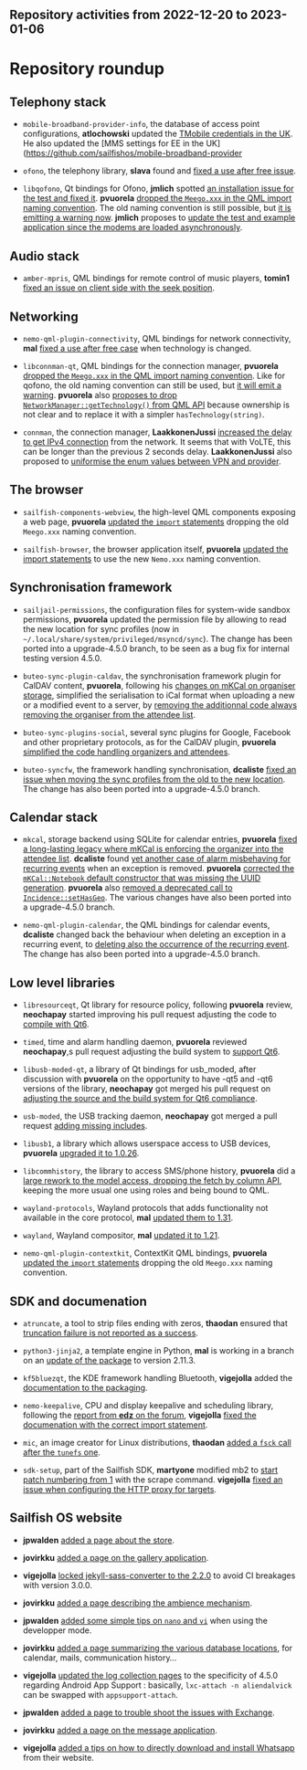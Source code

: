 Repository activities from 2022-12-20 to 2023-01-06
---------------------------------------------------

# Repository roundup


## Telephony stack

* `mobile-broadband-provider-info`, the database of access point configurations, **atlochowski** updated the [TMobile credentials in the UK](https://github.com/sailfishos/mobile-broadband-provider-info/pull/16). He also updated the [MMS settings for EE in the UK](https://github.com/sailfishos/mobile-broadband-provider

* `ofono`, the telephony library, **slava** found and [fixed a use after free issue](https://github.com/sailfishos/ofono/pull/40).

* `libqofono`, Qt bindings for Ofono, **jmlich** spotted [an installation issue for the test and fixed it](https://github.com/sailfishos/libqofono/pull/15). **pvuorela** [dropped the `Meego.xxx` in the QML import naming convention](https://github.com/sailfishos/libqofono/pull/16). The old naming convention is still possible, but [it is emitting a warning now](https://github.com/sailfishos/libqofono/pull/18). **jmlich** proposes to [update the test and example application since the modems are loaded asynchronously](https://github.com/sailfishos/libqofono/pull/17).

## Audio stack

* `amber-mpris`, QML bindings for remote control of music players, **tomin1** [fixed an issue on client side with the seek position](https://github.com/sailfishos/amber-mpris/pull/14).

## Networking

* `nemo-qml-plugin-connectivity`, QML bindings for network connectivity, **mal** [fixed a use after free case](https://github.com/sailfishos/nemo-qml-plugin-connectivity/pull/5) when technology is changed.

* `libconnman-qt`, QML bindings for the connection manager, **pvuorela** [dropped the `Meego.xxx` in the QML import naming convention](https://github.com/sailfishos/libconnman-qt/pull/15). Like for qofono, the old naming convention can still be used, but [it will emit a warning](https://github.com/sailfishos/libconnman-qt/pull/17). **pvuorela** also [proposes to drop `NetworkManager::getTechnology()` from QML API](https://github.com/sailfishos/libconnman-qt/pull/16) because ownership is not clear and to replace it with a simpler `hasTechnology(string)`.

* `connman`, the connection manager, **LaakkonenJussi** [increased the delay to get IPv4 connection](https://github.com/sailfishos/connman/pull/37) from the network. It seems that with VoLTE, this can be longer than the previous 2 seconds delay. **LaakkonenJussi** also proposed to [uniformise the enum values between VPN and provider](https://github.com/sailfishos/connman/pull/38).

## The browser

* `sailfish-components-webview`, the high-level QML components exposing a web page, **pvuorela** [updated the `import` statements](https://github.com/sailfishos/sailfish-components-webview/pull/163) dropping the old `Meego.xxx` naming convention.

* `sailfish-browser`, the browser application itself, **pvuorela** [updated the import statements](https://github.com/sailfishos/sailfish-browser/pull/1008) to use the new `Nemo.xxx` naming convention.

## Synchronisation framework

* `sailjail-permissions`, the configuration files for system-wide sandbox permissions, **pvuorela** updated the permission file by allowing to read the new location for sync profiles (now in `~/.local/share/system/privileged/msyncd/sync`). The change has been ported into a upgrade-4.5.0 branch, to be seen as a bug fix for internal testing version 4.5.0.

* `buteo-sync-plugin-caldav`, the synchronisation framework plugin for CalDAV content, **pvuorela**, following his [changes on mKCal on organiser storage](https://github.com/sailfishos/mkcal/pull/36), simplified the serialisation to iCal format when uploading a new or a modified event to a server, by [removing the additionnal code always removing the organiser from the attendee list](https://github.com/sailfishos/buteo-sync-plugin-caldav/pull/12).

* `buteo-sync-plugins-social`, several sync plugins for Google, Facebook and other proprietary protocols, as for the CalDAV plugin, **pvuorela** [simplified the code handling organizers and attendees](https://github.com/sailfishos/buteo-sync-plugins-social/pull/7).

* `buteo-syncfw`, the framework handling synchronisation, **dcaliste** [fixed an issue when moving the sync profiles from the old to the new location](https://github.com/sailfishos/buteo-syncfw/pull/11). The change has also been ported into a upgrade-4.5.0 branch.

## Calendar stack

* `mkcal`, storage backend using SQLite for calendar entries, **pvuorela** [fixed a long-lasting legacy where mKCal is enforcing the organizer into the attendee list](https://github.com/sailfishos/mkcal/pull/36). **dcaliste** found [yet another case of alarm misbehaving for recurring events](https://github.com/sailfishos/mkcal/pull/38) when an exception is removed. **pvuorela** [corrected the `mKCal::Notebook` default constructor that was missing the UUID generation](https://github.com/sailfishos/mkcal/pull/41). **pvuorela** also [removed a deprecated call to `Incidence::setHasGeo`](https://github.com/sailfishos/mkcal/pull/42). The various changes have also been ported into a upgrade-4.5.0 branch.

* `nemo-qml-plugin-calendar`, the QML bindings for calendar events, **dcaliste** changed back the behaviour when deleting an exception in a recurring event, to [deleting also the occurrence of the recurring event](https://github.com/sailfishos/nemo-qml-plugin-calendar/pull/40). The change has also been ported into a upgrade-4.5.0 branch.

## Low level libraries

* `libresourceqt`, Qt library for resource policy, following **pvuorela** review, **neochapay** started improving his pull request adjusting the code to [compile with Qt6](https://github.com/sailfishos/libresourceqt/pull/3).

* `timed`, time and alarm handling daemon, **pvuorela** reviewed **neochapay**,s pull request adjusting the build system to [support Qt6](https://github.com/sailfishos/timed/pull/3).

* `libusb-moded-qt`, a library of Qt bindings for usb_moded, after discussion with **pvuorela** on the opportunity to have -qt5 and -qt6 versions of the library, **neochapay** got merged his pull request on [adjusting the source and the build system for Qt6 compliance](https://github.com/sailfishos/libusb-moded-qt/pull/2).

* `usb-moded`, the USB tracking daemon, **neochapay** got merged a pull request [adding missing includes](https://github.com/sailfishos/usb-moded/pull/11).

* `libusb1`, a library which allows userspace access to USB devices, **pvuorela** [upgraded it to 1.0.26](https://github.com/sailfishos/libusb1/pull/4).

* `libcommhistory`, the library to access SMS/phone history, **pvuorela** did a [large rework to the model access, dropping the fetch by column API](https://github.com/sailfishos/libcommhistory/pull/6), keeping the more usual one using roles and being bound to QML.

* `wayland-protocols`, Wayland protocols that adds functionality not available in the core protocol, **mal** [updated them to 1.31](https://github.com/sailfishos/wayland-protocols/pull/1).

* `wayland`, Wayland compositor, **mal** [updated it to 1.21](https://github.com/sailfishos/wayland/pull/1).

* `nemo-qml-plugin-contextkit`, ContextKit QML bindings, **pvuorela** [updated the `import` statements](https://github.com/sailfishos/nemo-qml-plugin-contextkit/pull/2) dropping the old `Meego.xxx` naming convention.

## SDK and documenation

* `atruncate`, a tool to strip files ending with zeros, **thaodan** ensured that [truncation failure is not reported as a success](https://github.com/sailfishos/atruncate/commit/b8591632d94b864ff2d6fecf579da3d8a6b6b35d).

* `python3-jinja2`, a template engine in Python, **mal** is working in a branch on an [update of the package](https://github.com/sailfishos/python3-jinja2/tree/update) to version 2.11.3.

* `kf5bluezqt`, the KDE framework handling Bluetooth, **vigejolla** added the [documentation to the packaging](https://github.com/sailfishos/kf5bluezqt/pull/6).

* `nemo-keepalive`, CPU and display keepalive and scheduling library, following the [report from **edz** on the forum](https://forum.sailfishos.org/t/import-statement-typo-in-documentation/14018), **vigejolla** [fixed the documenation with the correct import statement](https://github.com/sailfishos/nemo-keepalive/pull/4).

* `mic`, an image creator for Linux distributions, **thaodan** [added a `fsck` call after the `tunefs` one](https://github.com/sailfishos/mic/pull/16).

* `sdk-setup`, part of the Sailfish SDK, **martyone** modified mb2 to [start patch numbering from 1](https://github.com/sailfishos/sdk-setup/pull/347) with the scrape command. **vigejolla** [fixed an issue when configuring the HTTP proxy for targets](https://github.com/sailfishos/sdk-setup/pull/348).

## Sailfish OS website

* **jpwalden** [added a page about the store](https://github.com/sailfishos/docs.sailfishos.org/pull/218).

* **jovirkku** [added a page on the gallery application](https://github.com/sailfishos/docs.sailfishos.org/pull/219).

* **vigejolla** [locked jekyll-sass-converter to the 2.2.0](https://github.com/sailfishos/docs.sailfishos.org/pull/220) to avoid CI breakages with version 3.0.0.

* **jovirkku** [added a page describing the ambience mechanism](https://github.com/sailfishos/docs.sailfishos.org/pull/221).

* **jpwalden** [added some simple tips on `nano` and `vi`](https://github.com/sailfishos/docs.sailfishos.org/pull/222) when using the developper mode.

* **jovirkku** [added a page summarizing the various database locations](https://github.com/sailfishos/docs.sailfishos.org/pull/223), for calendar, mails, communication history…

* **vigejolla** [updated the log collection pages](https://github.com/sailfishos/docs.sailfishos.org/pull/224) to the specificity of 4.5.0 regarding Android App Support : basically, `lxc-attach -n aliendalvick` can be swapped with `appsupport-attach`.

* **jpwalden** [added a page to trouble shoot the issues with Exchange](https://github.com/sailfishos/docs.sailfishos.org/pull/225).

* **jovirkku** [added a page on the message application](https://github.com/sailfishos/docs.sailfishos.org/pull/219).

* **vigejolla** [added a tips on how to directly download and install Whatsapp](https://github.com/sailfishos/docs.sailfishos.org/pull/227) from their website.